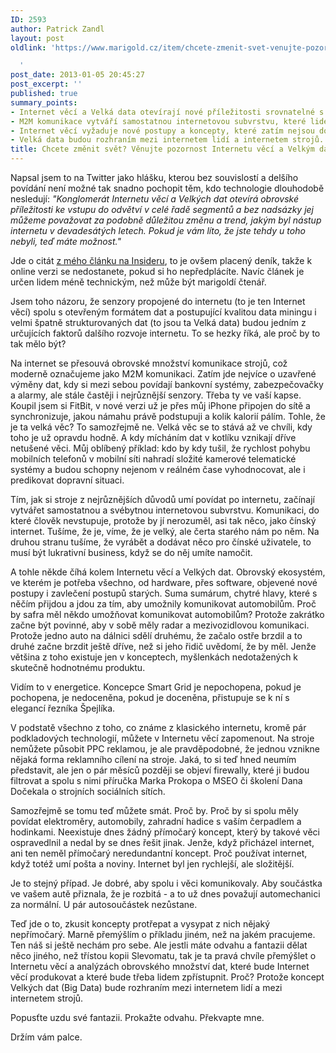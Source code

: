 ```yaml
---
ID: 2593
author: Patrick Zandl
layout: post
oldlink: 'https://www.marigold.cz/item/chcete-zmenit-svet-venujte-pozornost-internetu-veci-a-velkym-datum

  '
post_date: 2013-01-05 20:45:27
post_excerpt: ''
published: true
summary_points:
- Internet věcí a Velká data otevírají nové příležitosti srovnatelné s nástupem internetu.
- M2M komunikace vytváří samostatnou internetovou subvrstvu, které lidé nerozumí.
- Internet věcí vyžaduje nové postupy a koncepty, které zatím nejsou dotažené.
- Velká data budou rozhraním mezi internetem lidí a internetem strojů.
title: Chcete změnit svět? Věnujte pozornost Internetu věcí a Velkým datům
---
```


<p> Napsal jsem to na Twitter jako hlášku, kterou bez souvislostí a delšího povídání není možné tak snadno pochopit těm, kdo technologie dlouhodobě nesledují: <em>"Konglomerát Internetu věcí a Velkých dat otevírá obrovské příležitosti ke vstupu do odvětví v celé řadě segmentů a bez nadsázky jej můžeme považovat za podobně důležitou změnu a trend, jakým byl nástup internetu v devadesátých letech. Pokud je vám líto, že jste tehdy u toho nebyli, teď máte možnost."</em></p>


<p> Jde o citát <a href="http://www.denikinsider.cz/patrick-zandl-pohled-do-budoucnosti-plne-velkych-dat/?eid=432" target="_self" title="">z mého článku na Insideru</a>, to je ovšem placený deník, takže k online verzi se nedostanete, pokud si ho nepředplácíte. Navíc článek je určen lidem méně technickým, než může být marigoldí čtenář. <br>
</p>


<p> Jsem toho názoru, že senzory propojené do internetu (to je ten Internet věcí) spolu s otevřeným formátem dat a postupující kvalitou data miningu i velmi špatně strukturovaných dat (to jsou ta Velká data) budou jedním z určujících faktorů dalšího rozvoje internetu.  To se hezky říká, ale proč by to tak mělo být? </p>


<p>Na internet se přesouvá obrovské množství komunikace strojů, což moderně označujeme jako M2M komunikaci. Zatím jde nejvíce o uzavřené výměny dat, kdy si mezi sebou povídají bankovní systémy, zabezpečovačky a alarmy, ale stále častěji i nejrůznější senzory. Třeba ty ve vaší kapse. Koupil jsem si FitBit, v nové verzi už je přes můj iPhone připojen do sítě a synchronizuje, jakou námahu právě podstupuji a kolik kalorií pálím. Tohle, že je ta velká věc? To samozřejmě ne. Velká věc se to stává až ve chvíli, kdy toho je už opravdu hodně. A kdy mícháním dat v kotlíku vznikají dříve netušené věci. Můj oblíbený příklad: kdo by kdy tušil, že rychlost pohybu mobilních telefonů v mobilní síti nahradí složité kamerové telematické systémy a budou schopny nejenom v reálném čase vyhodnocovat, ale i predikovat dopravní situaci. </p>


<p>Tím, jak si stroje z nejrůznějších důvodů umí povídat po internetu, začínají vytvářet samostatnou a svébytnou internetovou subvrstvu. Komunikaci, do které člověk nevstupuje, protože by jí nerozuměl, asi tak něco, jako čínský internet. Tušíme, že je, víme, že je velký, ale čerta starého nám po něm. Na druhou stranu tušíme, že vyrábět a dodávat něco pro čínské uživatele, to musí být lukrativní business, když se do něj umíte namočit. </p>


<p>A tohle někde číhá kolem Internetu věcí a Velkých dat. Obrovský ekosystém, ve kterém je potřeba všechno, od hardware, přes software, objevené nové postupy i zavlečení postupů starých. Suma sumárum, chytré hlavy, které s něčím přijdou a jdou za tím, aby umožnily komunikovat automobilům. Proč by safra měl někdo umožňovat komunikovat automobilům? Protože zakrátko začne být povinné, aby v sobě měly radar a mezivozidlovou komunikaci. Protože jedno auto na dálnici sdělí druhému, že začalo ostře brzdil a to druhé začne brzdit ještě dříve, než si jeho řidič uvědomí, že by měl. Jenže většina z toho existuje jen v konceptech, myšlenkách nedotažených k skutečně hodnotnému produktu. </p>


<p>Vidím to v energetice. Koncepce Smart Grid je nepochopena, pokud je pochopena, je nedoceněna, pokud je doceněna, přistupuje se k ní s elegancí řezníka Špejlíka. </p>


<p>V podstatě všechno z toho, co známe z klasického internetu, kromě pár podkladových technologií, můžete v Internetu věcí zapomenout. Na stroje nemůžete působit PPC reklamou, je ale pravděpodobné, že jednou vznikne nějaká forma reklamního cílení na stroje. Jaká, to si teď hned neumím představit, ale jen o pár měsíců později se objeví firewally, které ji budou filtrovat a spolu s nimi příručka Marka Prokopa o MSEO či školení Dana Dočekala o strojních sociálních sítích. </p>


<p>Samozřejmě se tomu teď můžete smát. Proč by. Proč by si spolu měly povídat elektroměry, automobily, zahradní hadice s vaším čerpadlem a hodinkami. Neexistuje dnes žádný přímočarý koncept, který by takové věci ospravedlnil a nedal by se dnes řešit jinak. Jenže, když přicházel internet, ani ten neměl přímočarý neredundantní koncept. Proč používat internet, když totéž umí pošta a noviny. Internet byl jen rychlejší, ale složitější. </p>


<p>Je to stejný případ. Je dobré, aby spolu i věci komunikovaly. Aby součástka ve vašem autě přiznala, že je rozbitá - a to už dnes považují automechanici za normální. U pár autosoučástek nezůstane. </p>


<p>Teď jde o to, zkusit koncepty protřepat a vysypat z nich nějaký nepřímočarý. Marně přemýšlím o příkladu jiném, než na jakém pracujeme. Ten náš si ještě nechám pro sebe. Ale jestli máte odvahu a fantazii dělat něco jiného, než třístou kopii Slevomatu, tak je ta pravá chvíle přemýšlet o Internetu věcí a analýzách obrovského množství dat, které bude Internet věcí produkovat a které bude třeba lidem zpřístupnit. Proč? Protože koncept Velkých dat (Big Data) bude rozhraním mezi internetem lidí a mezi internetem strojů. </p>


<p>Popusťte uzdu své fantazii. Prokažte odvahu. Překvapte mne. </p>


<p>Držím vám palce.    </p>